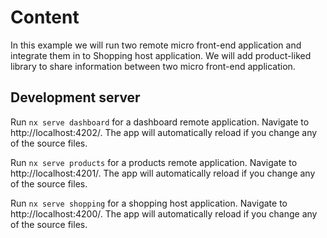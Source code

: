 
# Content

In this example we will run two remote micro front-end application and integrate them in to Shopping host application. We will add product-liked library to share information between two micro front-end application.


## Development server

Run `nx serve dashboard` for a dashboard remote application. Navigate to http://localhost:4202/. The app will automatically reload if you change any of the source files.


Run `nx serve products` for a products remote application. Navigate to http://localhost:4201/. The app will automatically reload if you change any of the source files.

Run `nx serve shopping` for a shopping host application. Navigate to http://localhost:4200/. The app will automatically reload if you change any of the source files.

